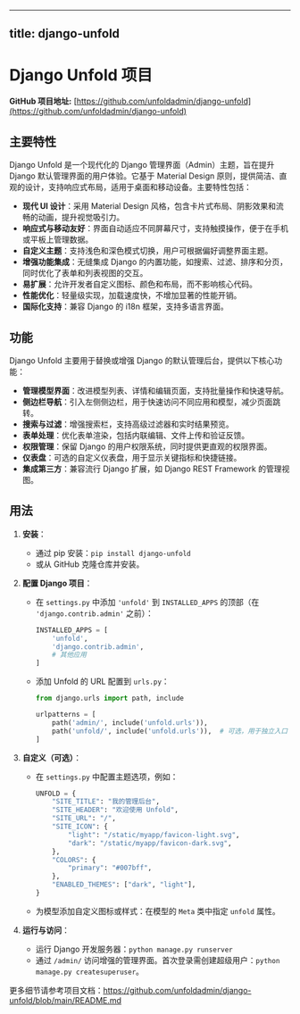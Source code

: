 
---
title: django-unfold
---

# Django Unfold 项目

**GitHub 项目地址:** [https://github.com/unfoldadmin/django-unfold](https://github.com/unfoldadmin/django-unfold)

## 主要特性
Django Unfold 是一个现代化的 Django 管理界面（Admin）主题，旨在提升 Django 默认管理界面的用户体验。它基于 Material Design 原则，提供简洁、直观的设计，支持响应式布局，适用于桌面和移动设备。主要特性包括：
- **现代 UI 设计**：采用 Material Design 风格，包含卡片式布局、阴影效果和流畅的动画，提升视觉吸引力。
- **响应式与移动友好**：界面自动适应不同屏幕尺寸，支持触摸操作，便于在手机或平板上管理数据。
- **自定义主题**：支持浅色和深色模式切换，用户可根据偏好调整界面主题。
- **增强功能集成**：无缝集成 Django 的内置功能，如搜索、过滤、排序和分页，同时优化了表单和列表视图的交互。
- **易扩展**：允许开发者自定义图标、颜色和布局，而不影响核心代码。
- **性能优化**：轻量级实现，加载速度快，不增加显著的性能开销。
- **国际化支持**：兼容 Django 的 i18n 框架，支持多语言界面。

## 功能
Django Unfold 主要用于替换或增强 Django 的默认管理后台，提供以下核心功能：
- **管理模型界面**：改进模型列表、详情和编辑页面，支持批量操作和快速导航。
- **侧边栏导航**：引入左侧侧边栏，用于快速访问不同应用和模型，减少页面跳转。
- **搜索与过滤**：增强搜索栏，支持高级过滤器和实时结果预览。
- **表单处理**：优化表单渲染，包括内联编辑、文件上传和验证反馈。
- **权限管理**：保留 Django 的用户权限系统，同时提供更直观的权限界面。
- **仪表盘**：可选的自定义仪表盘，用于显示关键指标和快捷链接。
- **集成第三方**：兼容流行 Django 扩展，如 Django REST Framework 的管理视图。

## 用法
1. **安装**：
   - 通过 pip 安装：`pip install django-unfold`
   - 或从 GitHub 克隆仓库并安装。

2. **配置 Django 项目**：
   - 在 `settings.py` 中添加 `'unfold'` 到 `INSTALLED_APPS` 的顶部（在 `'django.contrib.admin'` 之前）：
     ```python
     INSTALLED_APPS = [
         'unfold',
         'django.contrib.admin',
         # 其他应用
     ]
     ```
   - 添加 Unfold 的 URL 配置到 `urls.py`：
     ```python
     from django.urls import path, include

     urlpatterns = [
         path('admin/', include('unfold.urls')),
         path('unfold/', include('unfold.urls')),  # 可选，用于独立入口
     ]
     ```

3. **自定义（可选）**：
   - 在 `settings.py` 中配置主题选项，例如：
     ```python
     UNFOLD = {
         "SITE_TITLE": "我的管理后台",
         "SITE_HEADER": "欢迎使用 Unfold",
         "SITE_URL": "/",
         "SITE_ICON": {
             "light": "/static/myapp/favicon-light.svg",
             "dark": "/static/myapp/favicon-dark.svg",
         },
         "COLORS": {
             "primary": "#007bff",
         },
         "ENABLED_THEMES": ["dark", "light"],
     }
     ```
   - 为模型添加自定义图标或样式：在模型的 `Meta` 类中指定 `unfold` 属性。

4. **运行与访问**：
   - 运行 Django 开发服务器：`python manage.py runserver`
   - 通过 `/admin/` 访问增强的管理界面。首次登录需创建超级用户：`python manage.py createsuperuser`。

更多细节请参考项目文档：https://github.com/unfoldadmin/django-unfold/blob/main/README.md